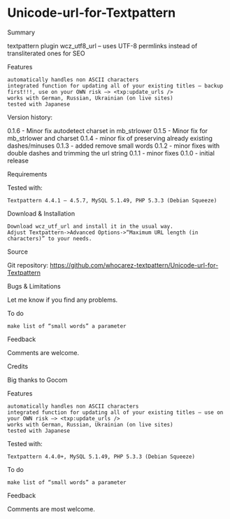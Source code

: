 Unicode-url-for-Textpattern
===========================

Summary

textpattern plugin wcz_utf8_url – uses UTF-8 permlinks instead of transliterated ones for SEO

Features

    automatically handles non ASCII characters
    integrated function for updating all of your existing titles – backup first!!!, use on your OWN risk —> <txp:update_urls />
    works with German, Russian, Ukrainian (on live sites)
    tested with Japanese

Version history:

   0.1.6 - Minor fix autodetect charset in mb_strlower
   0.1.5 - Minor fix for mb_strlower and charset
   0.1.4 - minor fix of preserving already existing dashes/minuses
   0.1.3 - added remove small words
   0.1.2 - minor fixes with double dashes and trimming the url string
   0.1.1 - minor fixes
   0.1.0 - initial release

Requirements

Tested with:

    Textpattern 4.4.1 – 4.5.7, MySQL 5.1.49, PHP 5.3.3 (Debian Squeeze)

Download & Installation

    Download wcz_utf_url and install it in the usual way.
    Adjust Textpattern->Advanced Options->“Maximum URL length (in characters)” to your needs.

Source

   Git repository: https://github.com/whocarez-textpattern/Unicode-url-for-Textpattern

Bugs & Limitations

   Let me know if you find any problems.

To do

    make list of “small words” a parameter

Feedback

   Comments are welcome.

Credits

   Big thanks to Gocom

Features

    automatically handles non ASCII characters
    integrated function for updating all of your existing titles – use on your OWN risk —> <txp:update_urls />
    works with German, Russian, Ukrainian (on live sites)
    tested with Japanese


Tested with:

    Textpattern 4.4.0+, MySQL 5.1.49, PHP 5.3.3 (Debian Squeeze)



To do

    make list of “small words” a parameter

Feedback

Comments are most welcome.